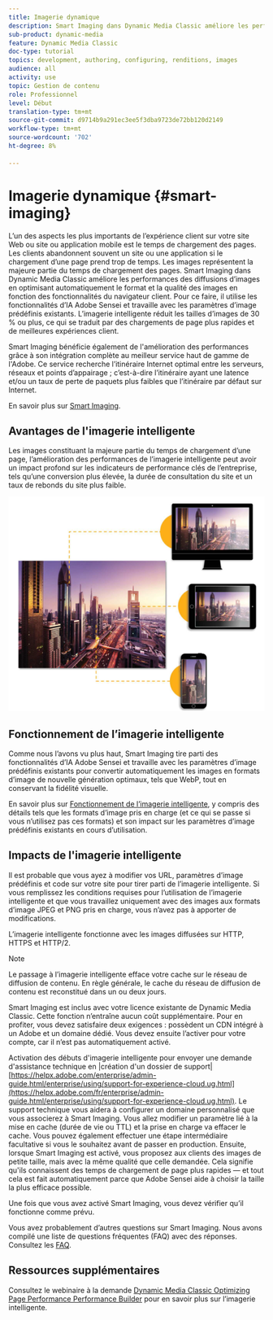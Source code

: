 ```yaml
---
title: Imagerie dynamique
description: Smart Imaging dans Dynamic Media Classic améliore les performances des diffusions d’images en optimisant automatiquement le format et la qualité des images en fonction des fonctionnalités du navigateur client. Pour ce faire, il utilise les fonctionnalités d’IA Adobe Sensei et travaille avec les paramètres d’image prédéfinis existants. En savoir plus sur l’imagerie intelligente et comment l’utiliser pour offre de meilleures expériences client grâce à des chargements de page plus rapides.
sub-product: dynamic-media
feature: Dynamic Media Classic
doc-type: tutorial
topics: development, authoring, configuring, renditions, images
audience: all
activity: use
topic: Gestion de contenu
role: Professionnel
level: Début
translation-type: tm+mt
source-git-commit: d9714b9a291ec3ee5f3dba9723de72bb120d2149
workflow-type: tm+mt
source-wordcount: '702'
ht-degree: 8%

---
```



# Imagerie dynamique {#smart-imaging}

L’un des aspects les plus importants de l’expérience client sur votre site Web ou site ou application mobile est le temps de chargement des pages. Les clients abandonnent souvent un site ou une application si le chargement d’une page prend trop de temps. Les images représentent la majeure partie du temps de chargement des pages. Smart Imaging dans Dynamic Media Classic améliore les performances des diffusions d’images en optimisant automatiquement le format et la qualité des images en fonction des fonctionnalités du navigateur client. Pour ce faire, il utilise les fonctionnalités d’IA Adobe Sensei et travaille avec les paramètres d’image prédéfinis existants. L’imagerie intelligente réduit les tailles d’images de 30 % ou plus, ce qui se traduit par des chargements de page plus rapides et de meilleures expériences client.

Smart Imaging bénéficie également de l&#39;amélioration des performances grâce à son intégration complète au meilleur service haut de gamme de l&#39;Adobe. Ce service recherche l’itinéraire Internet optimal entre les serveurs, réseaux et points d’appairage ; c’est-à-dire l’itinéraire ayant une latence et/ou un taux de perte de paquets plus faibles que l’itinéraire par défaut sur Internet.

En savoir plus sur [Smart Imaging](https://docs.adobe.com/content/help/fr-FR/experience-manager-64/assets/dynamic/imaging-faq.html).

## Avantages de l&#39;imagerie intelligente

Les images constituant la majeure partie du temps de chargement d’une page, l’amélioration des performances de l’imagerie intelligente peut avoir un impact profond sur les indicateurs de performance clés de l’entreprise, tels qu’une conversion plus élevée, la durée de consultation du site et un taux de rebonds du site plus faible.

![image](assets/smart-imaging/smart-imaging-1.png)

## Fonctionnement de l’imagerie intelligente

Comme nous l’avons vu plus haut, Smart Imaging tire parti des fonctionnalités d’IA Adobe Sensei et travaille avec les paramètres d’image prédéfinis existants pour convertir automatiquement les images en formats d’image de nouvelle génération optimaux, tels que WebP, tout en conservant la fidélité visuelle.

En savoir plus sur [Fonctionnement de l’imagerie intelligente](https://docs.adobe.com/content/help/en/experience-manager-64/assets/dynamic/imaging-faq.html#how-does-smart-imaging-work), y compris des détails tels que les formats d’image pris en charge (et ce qui se passe si vous n’utilisez pas ces formats) et son impact sur les paramètres d’image prédéfinis existants en cours d’utilisation.

## Impacts de l&#39;imagerie intelligente

Il est probable que vous ayez à modifier vos URL, paramètres d’image prédéfinis et code sur votre site pour tirer parti de l’imagerie intelligente. Si vous remplissez les conditions requises pour l’utilisation de l’imagerie intelligente et que vous travaillez uniquement avec des images aux formats d’image JPEG et PNG pris en charge, vous n’avez pas à apporter de modifications.

L’imagerie intelligente fonctionne avec les images diffusées sur HTTP, HTTPS et HTTP/2.

>[!NOTE]
>
>Le passage à l’imagerie intelligente efface votre cache sur le réseau de diffusion de contenu. En règle générale, le cache du réseau de diffusion de contenu est reconstitué dans un ou deux jours.

Smart Imaging est inclus avec votre licence existante de Dynamic Media Classic. Cette fonction n’entraîne aucun coût supplémentaire. Pour en profiter, vous devez satisfaire deux exigences : possèdent un CDN intégré à un Adobe et un domaine dédié. Vous devez ensuite l’activer pour votre compte, car il n’est pas automatiquement activé.

Activation des débuts d&#39;imagerie intelligente pour envoyer une demande d&#39;assistance technique en |création d&#39;un dossier de support| [https://helpx.adobe.com/enterprise/admin-guide.html/enterprise/using/support-for-experience-cloud.ug.html](https://helpx.adobe.com/fr/enterprise/admin-guide.html/enterprise/using/support-for-experience-cloud.ug.html). Le support technique vous aidera à configurer un domaine personnalisé que vous associerez à Smart Imaging. Vous allez modifier un paramètre lié à la mise en cache (durée de vie ou TTL) et la prise en charge va effacer le cache. Vous pouvez également effectuer une étape intermédiaire facultative si vous le souhaitez avant de passer en production. Ensuite, lorsque Smart Imaging est activé, vous proposez aux clients des images de petite taille, mais avec la même qualité que celle demandée. Cela signifie qu&#39;ils connaissent des temps de chargement de page plus rapides — et tout cela est fait automatiquement parce que Adobe Sensei aide à choisir la taille la plus efficace possible.

Une fois que vous avez activé Smart Imaging, vous devez vérifier qu’il fonctionne comme prévu.

Vous avez probablement d’autres questions sur Smart Imaging. Nous avons compilé une liste de questions fréquentes (FAQ) avec des réponses. Consultez les [FAQ](https://docs.adobe.com/content/help/en/experience-manager-64/assets/dynamic/imaging-faq.html).

## Ressources supplémentaires

Consultez le webinaire à la demande [Dynamic Media Classic Optimizing Page Performance Performance Builder](https://seminars.adobeconnect.com/pzc1gw0cihpv) pour en savoir plus sur l’imagerie intelligente.
